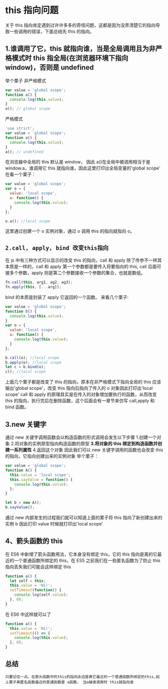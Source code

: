 # this 指向问题

关于 this 指向肯定遇到过许许多多的奇怪问题，这都是因为没弄清楚它的指向导致一些调用的错误，下面总结先 this 的指向。

## **1.谁调用了它，this 就指向谁，当是全局调用且为非严格模式时 this 指全局(在浏览器环境下指向 window)，否则是 undefined**

举个栗子
非严格模式

```js
var value = 'global scope';
function a() {
  console.log(this.value);
}
a(); // global scope
```

严格模式

```js
'use strict';
var value = 'global scope';
function a() {
  console.log(this.value);
}
a(); // undefined
```

在浏览器中全局的 this 默认是 window， 因此 a()在全局中被调用相当于是 window.a，谁调用它 this 就指向谁，因此这里打印出全局变量的'global scope'
在看一个栗子：

```js
var value = 'global scope';
var o = {
  value: 'local scope',
  a: function() {
    console.log(this.value);
  }
};

o.a(); //local scope
```

这里通过创建一个 o 实例对象，通过 o 调用 this 的指向就指向 o。

## `2.call, apply, bind 改变this指向`

在 js 中有三种方式可以显示的改变 this 的指向，call 和 apply 除了传参不一样其本质是一样的，call 和 apply 第一个参数都是要传入将要指向的 this, call 后面可接多个参数，apply 则是第二个参数接收一个参数的集合，也就是数组。

```js
fn.call(this, arg1, ag2, ag3);
fn.apply(this, [...arg]);
```

bind 的本质是封装了 apply 它返回的一个函数。
来看几个栗子:

```js
var value = 'global scope';
function b() {
  console.log(this.value);
}
var o = {
  value: 'local scope',
  a: function() {
    console.log(this.value);
  }
};

b.call(o); //local scope
b.apply(o); //local scope
let c = b.bind(o);
c(); //local scope
```

上面几个栗子都是改变了 this 的指向，原本在非严格模式下指向全局的 this 应该输出'global scope'，改变 this 指向后指向了传入的 o 对象因此打印出'local scope'
call 和 apply 的原理其实是在传入的对象增加要执行的函数，从而改变 this 的指向，执行完后在删除函数，这个后面会有一章节来仿写 call,apply 和 bind 函数。

## 3.new 关键字

通过 new 关键字调用函数会以构造函数的形式调用会发生以下步骤 1.创建一个对象 2.将对象的实例原型指向构造函数的原型
**3.将对象的 this 绑定到构造函数并创建一系列属性** 4.返回这个对象
因此我们可以 new 关键字调用的函数也会改变 this 的指向，它指向创建出来的实例对象
举个栗子：

```js
var value = 'global scope';
function A() {
  this.value = 'local scope';
  this.sayValue = function() {
    console.log(this.value);
  };
}

let b = new A();
b.sayValue();
```

通过 new 内部发生的过程我们就可以知道上面的栗子将 this 指向了新创建出来的实例 b 因此打印 value 时候就打印出'local scope'

## 4、箭头函数的 this

在 ES6 中新增了箭头函数用法，它本身没有绑定 this，它的 this 指向是离的它最近的一个普通函数所绑定的 this，在 ES5 之前我们在一些匿名函数为了防止 this 指向丢失我们可能会这样绑定 this

```js
function a() {
  let self = this;
  this.value = 'Hi!';
  setTimeout(function() {
    console.log(self.value);
  }, 0);
}
```

在 ES6 中这样就可以了

```js
function a() {
  this.value = 'Hi!';
  setTimeout(() => {
    console.log(this.value);
  }, 0);
}
```

## 总结

`只要记住一点。在箭头函数中的this的指向永远是离它最近的一个普通函数所绑定的this,如上栗子离匿名函数最近的普通函数是 a函数， 当a被谁调用时 this就指向谁`
